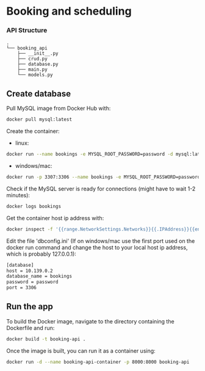 # Booking and scheduling

### API Structure
```
.
└── booking_api 
    ├── __init__.py
    ├── crud.py
    ├── database.py
    ├── main.py
    └── models.py
``` 

## Create database

Pull MySQL image from Docker Hub with:
```bash
docker pull mysql:latest
```

Create the container:

- linux: 
```bash
docker run --name bookings -e MYSQL_ROOT_PASSWORD=password -d mysql:latest
```
- windows/mac:
```bash
docker run -p 3307:3306 --name bookings -e MYSQL_ROOT_PASSWORD=password -d mysql:latest
```


Check if the MySQL server is ready for connections (might have to wait 1-2 minutes):
```bash
docker logs bookings
```

Get the container host ip address with:

```bash
docker inspect -f '{{range.NetworkSettings.Networks}}{{.IPAddress}}{{end}}' bookings 
```


Edit the file 'dbconfig.ini' (If on windows/mac use the first port used on the docker run command and change the host to your local host ip address, which is probably 127.0.0.1):
```bash
[database]
host = 10.139.0.2
database_name = bookings
password = password
port = 3306
```

## Run the app



To build the Docker image, navigate to the directory containing the Dockerfile and run:

```bash
docker build -t booking-api .
```

Once the image is built, you can run it as a container using:

```bash
docker run -d --name booking-api-container -p 8000:8000 booking-api
```
